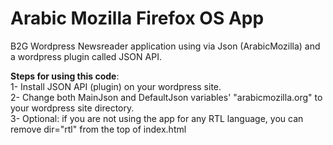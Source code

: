 Arabic Mozilla Firefox OS App
========

B2G Wordpress Newsreader application using via Json (ArabicMozilla) and a wordpress plugin called JSON API.

<b>Steps for using this code</b>:<br/>
1- Install JSON API (plugin) on your wordpress site.<br/>
2- Change both MainJson and DefaultJson variables' "arabicmozilla.org" to your wordpress site directory.<br/>
3- Optional: if you are not using the app for any RTL language, you can remove dir="rtl" from the top of index.html<br/>
